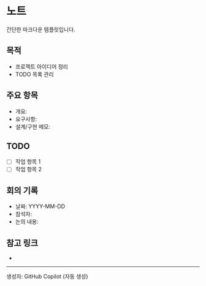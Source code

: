 # 노트

간단한 마크다운 템플릿입니다.

## 목적

- 프로젝트 아이디어 정리
- TODO 목록 관리

## 주요 항목

- 개요:
- 요구사항:
- 설계/구현 메모:

## TODO

- [ ] 작업 항목 1
- [ ] 작업 항목 2

## 회의 기록

- 날짜: YYYY-MM-DD
- 참석자:
- 논의 내용:

## 참고 링크

-

---

생성자: GitHub Copilot (자동 생성)
